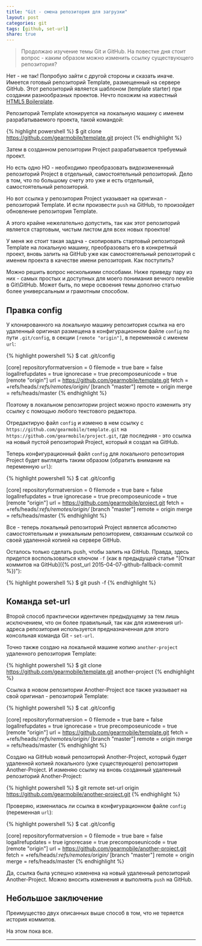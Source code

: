 ```yaml
---
title: "Git - смена репозитория для загрузки"
layout: post
categories: git
tags: [github, set-url]
share: true
---
```


> Продолжаю изучение темы Git и GitHub. На повестке дня стоит вопрос - каким образом можно изменить ссылку существующего репозитория?

Нет - не так! Попробую зайти с другой стороны и сказать иначе. Имеется готовый репозиторий Template, размещенный на сервере GitHub. Этот репозиторий является шаблоном (template starter) при создании разнообразных проектов. Нечто похожим на известный [HTML5 Boilerplate][1].

Репозиторий Template клонируется на локальную машину с именем разрабатываемого проекта, такой командой:

{% highlight powershell %}
$ git clone https://github.com/gearmobile/template.git project
{% endhighlight %}

Затем в созданном репозитории Project разрабатывается требуемый проект.

Но есть одно НО - необходимо преобразовать видоизмененный репозиторий Project в отдельный, самостоятельный репозиторий. Дело в том, что по большому счету это уже и есть отдельный, самостоятельный репозиторий.

Но вот ссылка у репозитория Project  указывает на оригинал - репозиторий Template. И если произвести `push` на GitHub, то произойдет обновление репозитория Template.

А этого крайне нежелательно допустить, так как этот репозиторий является стартовым, чистым листом для всех новых проектов!

У меня же стоит такая задача - скопировать стартовый репозиторий  Template на локальную машину, преобразовать его в конкретный проект, вновь залить на GitHub уже как самостоятельный репозиторий с именем проекта в качестве имени репозитория. Как поступить?

Можно решить вопрос несколькими способами. Ниже приведу пару из них - самых простых и доступных для моего понимания вечного newbie в Git\GitHub. Может быть, по мере освоения темы дополню статью более универсальным и грамотным способом.

## Правка config

У клонированного на локальную машину репозитория ссылка на его удаленный оригинал размещена в конфигурационном файле `config` по пути `.git/config`, в секции `[remote "origin"]`, в переменной с именем `url`:

{% highlight powershell %}
$ cat .git/config

[core]
  repositoryformatversion = 0
  filemode = true
  bare = false
  logallrefupdates = true
  ignorecase = true
  precomposeunicode = true
[remote "origin"]
  url = https://github.com/gearmobile/template.git
  fetch = +refs/heads/*:refs/remotes/origin/*
[branch "master"]
  remote = origin
  merge = refs/heads/master
{% endhighlight %}

Поэтому в локальном репозитории project можно просто изменить эту ссылку с помощью любого текстового редактора.

Отредактирую файл `config` и изменю в нем ссылку с `https://github.com/gearmobile/template.git` на `https://github.com/gearmobile/project.git`, где последняя - это ссылка на новый пустой репозиторий Project, который я создал на GitHub.

Теперь конфигурационный файл `config` для локального репозитория Project будет выглядеть таким образом (обратить внимание на переменную `url`):

{% highlight powershell %}
$ cat .git/config

[core]
  repositoryformatversion = 0
  filemode = true
  bare = false
  logallrefupdates = true
  ignorecase = true
  precomposeunicode = true
[remote "origin"]
  url = https://github.com/gearmobile/project.git
  fetch = +refs/heads/*:refs/remotes/origin/*
[branch "master"]
  remote = origin
  merge = refs/heads/master
{% endhighlight %}

Все - теперь локальный репозиторий Project является абсолютно самостоятельным и уникальным репозиторием, связанным ссылкой со своей удаленной копией на сервере GitHub.

Осталось только сделать push, чтобы залить на GitHub. Правда, здесь придется воспользоваться ключом `-f` (как в предыдущей статье "[Откат коммитов на GitHub]({% post_url 2015-04-07-github-fallback-commit %})"):

{% highlight powershell %}
$ git push -f
{% endhighlight %}

## Команда set-url

Второй способ практически идентичен предыдущему за тем лишь исключением, что он более правильный, так как для изменения url-адреса репозитория используется предназначенная для этого консольная команда Git - `set-url`.

Точно также создаю на локальной машине копию `another-project`
 удаленного репозитория Template:

{% highlight powershell %}
$ git clone https://github.com/gearmobile/template.git another-project
{% endhighlight %}

Ссылка в новом репозитории Another-Project все также указывает на свой оригинал - репозиторий Template:

{% highlight powershell %}
$ cat .git/config

[core]
  repositoryformatversion = 0
  filemode = true
  bare = false
  logallrefupdates = true
  ignorecase = true
  precomposeunicode = true
[remote "origin"]
  url = https://github.com/gearmobile/template.git
  fetch = +refs/heads/*:refs/remotes/origin/*
[branch "master"]
  remote = origin
  merge = refs/heads/master
{% endhighlight %}

Создаю на GitHub новый репозиторий Another-Project, который будет удаленной копией локального (уже существующего) репозитория Another-Project. И изменяю ссылку на вновь созданный удаленный репозиторий Another-Project:

{% highlight powershell %}
$ git remote set-url origin https://github.com/gearmobile/another-project.git
{% endhighlight %}

Проверяю, изменилась ли ссылка в конфигурационном файле `config` (переменная `url`):

{% highlight powershell %}
$ cat .git/config

[core]
  repositoryformatversion = 0
  filemode = true
  bare = false
  logallrefupdates = true
  ignorecase = true
  precomposeunicode = true
[remote "origin"]
  url = https://github.com/gearmobile/another-project.git
  fetch = +refs/heads/*:refs/remotes/origin/*
[branch "master"]
  remote = origin
  merge = refs/heads/master
{% endhighlight %}

Да, ссылка была успешно изменена на новый удаленный репозиторий Another-Project. Можно вносить изменения и выполнять `push` на GitHub.

## Небольшое заключение

Преимущество двух описанных выше способ в том, что не теряется история коммитов.

На этом пока все.

---

[1]: https://html5boilerplate.com/ "HTML5 Boilerplate"
